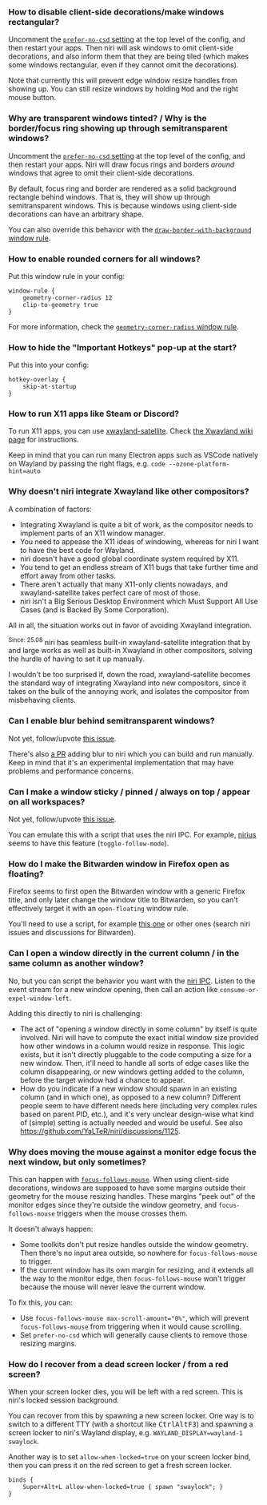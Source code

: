 ### How to disable client-side decorations/make windows rectangular?

Uncomment the [`prefer-no-csd` setting](./Configuration:-Miscellaneous.md#prefer-no-csd) at the top level of the config, and then restart your apps.
Then niri will ask windows to omit client-side decorations, and also inform them that they are being tiled (which makes some windows rectangular, even if they cannot omit the decorations).

Note that currently this will prevent edge window resize handles from showing up.
You can still resize windows by holding <kbd>Mod</kbd> and the right mouse button.

### Why are transparent windows tinted? / Why is the border/focus ring showing up through semitransparent windows?

Uncomment the [`prefer-no-csd` setting](./Configuration:-Miscellaneous.md#prefer-no-csd) at the top level of the config, and then restart your apps.
Niri will draw focus rings and borders *around* windows that agree to omit their client-side decorations.

By default, focus ring and border are rendered as a solid background rectangle behind windows.
That is, they will show up through semitransparent windows.
This is because windows using client-side decorations can have an arbitrary shape.

You can also override this behavior with the [`draw-border-with-background` window rule](./Configuration:-Window-Rules.md#draw-border-with-background).

### How to enable rounded corners for all windows?

Put this window rule in your config:

```kdl
window-rule {
    geometry-corner-radius 12
    clip-to-geometry true
}
```

For more information, check the [`geometry-corner-radius` window rule](./Configuration:-Window-Rules.md#geometry-corner-radius).

### How to hide the "Important Hotkeys" pop-up at the start?

Put this into your config:

```kdl
hotkey-overlay {
    skip-at-startup
}
```

### How to run X11 apps like Steam or Discord?

To run X11 apps, you can use [xwayland-satellite](https://github.com/Supreeeme/xwayland-satellite).
Check [the Xwayland wiki page](./Xwayland.md) for instructions.

Keep in mind that you can run many Electron apps such as VSCode natively on Wayland by passing the right flags, e.g. `code --ozone-platform-hint=auto`

### Why doesn't niri integrate Xwayland like other compositors?

A combination of factors:

- Integrating Xwayland is quite a bit of work, as the compositor needs to implement parts of an X11 window manager.
- You need to appease the X11 ideas of windowing, whereas for niri I want to have the best code for Wayland.
- niri doesn't have a good global coordinate system required by X11.
- You tend to get an endless stream of X11 bugs that take further time and effort away from other tasks.
- There aren't actually that many X11-only clients nowadays, and xwayland-satellite takes perfect care of most of those.
- niri isn't a Big Serious Desktop Environment which Must Support All Use Cases (and is Backed By Some Corporation).

All in all, the situation works out in favor of avoiding Xwayland integration.

<sup>Since: 25.08</sup> niri has seamless built-in xwayland-satellite integration that by and large works as well as built-in Xwayland in other compositors, solving the hurdle of having to set it up manually.

I wouldn't be too surprised if, down the road, xwayland-satellite becomes the standard way of integrating Xwayland into new compositors, since it takes on the bulk of the annoying work, and isolates the compositor from misbehaving clients.

### Can I enable blur behind semitransparent windows?

Not yet, follow/upvote [this issue](https://github.com/YaLTeR/niri/issues/54).

There's also [a PR](https://github.com/YaLTeR/niri/pull/1634) adding blur to niri which you can build and run manually.
Keep in mind that it's an experimental implementation that may have problems and performance concerns.

### Can I make a window sticky / pinned / always on top / appear on all workspaces?

Not yet, follow/upvote [this issue](https://github.com/YaLTeR/niri/issues/932).

You can emulate this with a script that uses the niri IPC.
For example, [nirius](https://git.sr.ht/~tsdh/nirius) seems to have this feature (`toggle-follow-mode`).

### How do I make the Bitwarden window in Firefox open as floating?

Firefox seems to first open the Bitwarden window with a generic Firefox title, and only later change the window title to Bitwarden, so you can't effectively target it with an `open-floating` window rule.

You'll need to use a script, for example [this one](https://github.com/YaLTeR/niri/discussions/1599) or other ones (search niri issues and discussions for Bitwarden).

### Can I open a window directly in the current column / in the same column as another window?

No, but you can script the behavior you want with the [niri IPC](./IPC.md).
Listen to the event stream for a new window opening, then call an action like `consume-or-expel-window-left`.

Adding this directly to niri is challenging:

- The act of "opening a window directly in some column" by itself is quite involved. Niri will have to compute the exact initial window size provided how other windows in a column would resize in response. This logic exists, but it isn't directly pluggable to the code computing a size for a new window. Then, it'll need to handle all sorts of edge cases like the column disappearing, or new windows getting added to the column, before the target window had a chance to appear.
- How do you indicate if a new window should spawn in an existing column (and in which one), as opposed to a new column? Different people seem to have different needs here (including very complex rules based on parent PID, etc.), and it's very unclear design-wise what kind of (simple) setting is actually needed and would be useful. See also https://github.com/YaLTeR/niri/discussions/1125.

### Why does moving the mouse against a monitor edge focus the next window, but only sometimes?

This can happen with [`focus-follows-mouse`](./Configuration:-Input.md#focus-follows-mouse).
When using client-side decorations, windows are supposed to have some margins outside their geometry for the mouse resizing handles.
These margins "peek out" of the monitor edges since they're outside the window geometry, and `focus-follows-mouse` triggers when the mouse crosses them.

It doesn't always happen:

- Some toolkits don't put resize handles outside the window geometry. Then there's no input area outside, so nowhere for `focus-follows-mouse` to trigger.
- If the current window has its own margin for resizing, and it extends all the way to the monitor edge, then `focus-follows-mouse` won't trigger because the mouse will never leave the current window.

To fix this, you can:

- Use `focus-follows-mouse max-scroll-amount="0%"`, which will prevent `focus-follows-mouse` from triggering when it would cause scrolling.
- Set `prefer-no-csd` which will generally cause clients to remove those resizing margins.

### How do I recover from a dead screen locker / from a red screen?

When your screen locker dies, you will be left with a red screen.
This is niri's locked session background.

You can recover from this by spawning a new screen locker.
One way is to switch to a different TTY (with a shortcut like <kbd>Ctrl</kbd><kbd>Alt</kbd><kbd>F3</kbd>) and spawning a screen locker to niri's Wayland display, e.g. `WAYLAND_DISPLAY=wayland-1 swaylock`.

Another way is to set `allow-when-locked=true` on your screen locker bind, then you can press it on the red screen to get a fresh screen locker.
```kdl
binds {
    Super+Alt+L allow-when-locked=true { spawn "swaylock"; }
}
```
